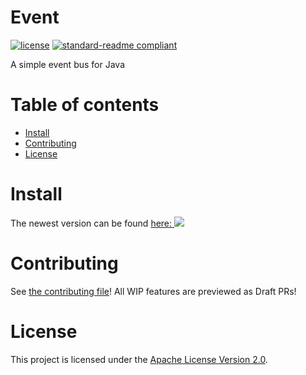 # Event

[![license](https://img.shields.io/github/license/NatroxMC/Event?style=for-the-badge&color=b2204c)](../LICENSE)
[![standard-readme compliant](https://img.shields.io/badge/readme%20style-standard-brightgreen.svg?style=for-the-badge)](https://github.com/RichardLitt/standard-readme)

A simple event bus for Java

# Table of contents

- [Install](#install)
- [Contributing](#contributing)
- [License](#license)

# Install

The newest version can be found [here: ![](https://jitpack.io/v/NatroxMC/Event.svg)](https://jitpack.io/#NatroxMC/Event)

# Contributing

See [the contributing file](CONTRIBUTING.md)!
All WIP features are previewed as Draft PRs!

# License

This project is licensed under the [Apache License Version 2.0](../LICENSE).
